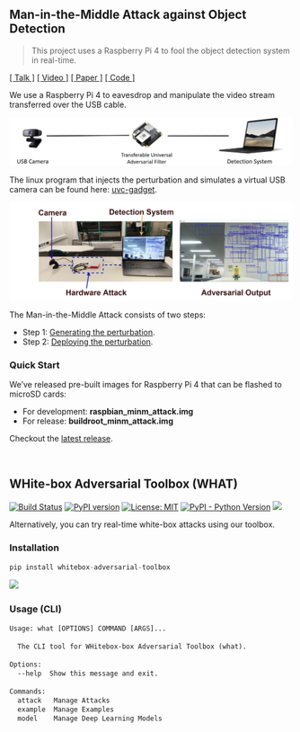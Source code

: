 ## Man-in-the-Middle Attack against Object Detection

> This project uses a Raspberry Pi 4 to fool the object detection system in real-time.

[[ Talk ]](https://minm.wuhanstudio.uk) [[ Video ]](https://youtu.be/OvIpe-R3ZS8) [[ Paper ]](https://arxiv.org/abs/2208.07174) [[ Code ]](https://github.com/wuhanstudio/adversarial-camera)

We use a Raspberry Pi 4 to eavesdrop and manipulate the video stream transferred over the USB cable.

![](doc/demo.png)

The linux program that injects the perturbation and simulates a virtual USB camera can be found here: [uvc-gadget](https://github.com/wuhanstudio/adversarial-camera/tree/master/hardware/buildroot-external-raspi4/package/uvc-gadget/src).

![](doc/demo.jpg)

The Man-in-the-Middle Attack consists of two steps:

- Step 1: [Generating the perturbation](detection/README.md).
- Step 2: [Deploying the perturbation](hardware/README.md).



### Quick Start

We’ve released pre-built images for Raspberry Pi 4 that can be flashed to microSD cards:

- For development: **raspbian_minm_attack.img**
- For release: **buildroot_minm_attack.img**

Checkout the [latest release](https://github.com/wuhanstudio/adversarial-camera/releases).

<br />

## WHite-box Adversarial Toolbox (WHAT)

<!-- [![CircleCI](https://circleci.com/gh/wuhanstudio/whitebox-adversarial-toolbox.svg?style=svg)](https://circleci.com/gh/wuhanstudio/whitebox-adversarial-toolbox) -->
[![Build Status](https://app.travis-ci.com/wuhanstudio/whitebox-adversarial-toolbox.svg?branch=master)](https://app.travis-ci.com/wuhanstudio/whitebox-adversarial-toolbox)
[![PyPI version](https://badge.fury.io/py/whitebox-adversarial-toolbox.svg)](https://badge.fury.io/py/whitebox-adversarial-toolbox)
[![License: MIT](https://img.shields.io/badge/License-MIT-yellow.svg)](https://opensource.org/licenses/MIT)
[![PyPI - Python Version](https://img.shields.io/pypi/pyversions/whitebox-adversarial-toolbox)](https://pypi.org/project/whitebox-adversarial-toolbox/)
[![](https://img.shields.io/badge/Documentation-brightgreen)](https://what.wuhanstudio.uk/)

Alternatively, you can try real-time white-box attacks using our toolbox.

### Installation

```python
pip install whitebox-adversarial-toolbox
```

<a href="https://github.com/wuhanstudio/whitebox-adversarial-toolbox"><img src="https://camo.githubusercontent.com/5b6d9774999ebedfa0c28b3a5159432d794bdd29412cea9f04636631bd7fca7b/68747470733a2f2f776861742e777568616e73747564696f2e756b2f696d616765732f776861742e706e67" width=35%></a>

### Usage (CLI)

```
Usage: what [OPTIONS] COMMAND [ARGS]...

  The CLI tool for WHitebox-box Adversarial Toolbox (what).

Options:
  --help  Show this message and exit.

Commands:
  attack   Manage Attacks
  example  Manage Examples
  model    Manage Deep Learning Models
```
